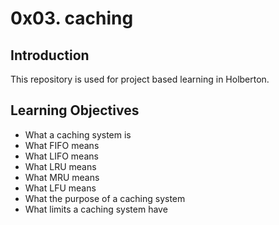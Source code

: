 # 0x03. caching

## Introduction
This repository is used for project based learning in Holberton.

## Learning Objectives
- What a caching system is
- What FIFO means 
- What LIFO means
- What LRU means
- What MRU means
- What LFU means
- What the purpose of a caching system
- What limits a caching system have
